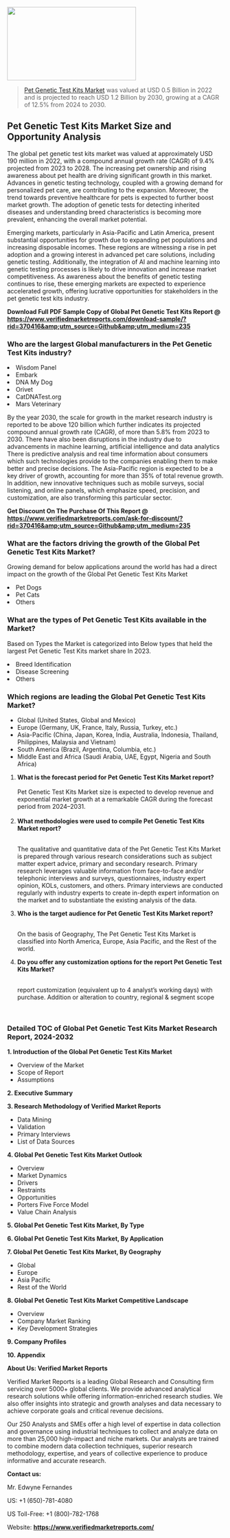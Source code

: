 <img src="https://ffe5etoiles.com/wp-content/uploads/2024/12/MST1-300x171.png" alt="" width="300" height="171" class="alignnone size-medium wp-image-20088" /><blockquote><p><p><a href="https://www.verifiedmarketreports.com/download-sample/?rid=370416&utm_source=Github&utm_medium=235" target="_blank">Pet Genetic Test Kits Market</a> was valued at USD 0.5 Billion in 2022 and is projected to reach USD 1.2 Billion by 2030, growing at a CAGR of 12.5% from 2024 to 2030.</p></blockquote><p><h2>Pet Genetic Test Kits Market Size and Opportunity Analysis</h2><p>The global pet genetic test kits market was valued at approximately USD 190 million in 2022, with a compound annual growth rate (CAGR) of 9.4% projected from 2023 to 2028. The increasing pet ownership and rising awareness about pet health are driving significant growth in this market. Advances in genetic testing technology, coupled with a growing demand for personalized pet care, are contributing to the expansion. Moreover, the trend towards preventive healthcare for pets is expected to further boost market growth. The adoption of genetic tests for detecting inherited diseases and understanding breed characteristics is becoming more prevalent, enhancing the overall market potential.</p><p>Emerging markets, particularly in Asia-Pacific and Latin America, present substantial opportunities for growth due to expanding pet populations and increasing disposable incomes. These regions are witnessing a rise in pet adoption and a growing interest in advanced pet care solutions, including genetic testing. Additionally, the integration of AI and machine learning into genetic testing processes is likely to drive innovation and increase market competitiveness. As awareness about the benefits of genetic testing continues to rise, these emerging markets are expected to experience accelerated growth, offering lucrative opportunities for stakeholders in the pet genetic test kits industry.</p></p><p class=""><strong>Download Full PDF Sample Copy of Global Pet Genetic Test Kits Report @ <a href="https://www.verifiedmarketreports.com/download-sample/?rid=370416&amp;utm_source=Github&amp;utm_medium=235" target="_blank">https://www.verifiedmarketreports.com/download-sample/?rid=370416&amp;utm_source=Github&amp;utm_medium=235</a></strong></p><h3 id="" class="">Who are the largest Global manufacturers in the Pet Genetic Test Kits industry?</h3><p><li>Wisdom Panel</li><li> Embark</li><li> DNA My Dog</li><li> Orivet</li><li> CatDNATest.org</li><li> Mars Veterinary</li></p><div class=""><div class="" dir="" data-message-author-role="" data-message-id="" data-message-model-slug=""><div class=""><div class=""><div class=""><div class="" dir="" data-message-author-role="" data-message-id="" data-message-model-slug=""><div class=""><div class=""><p>By the year 2030, the scale for growth in the market research industry is reported to be above 120 billion which further indicates its projected compound annual growth rate (CAGR), of more than 5.8% from 2023 to 2030. There have also been disruptions in the industry due to advancements in machine learning, artificial intelligence and data analytics There is predictive analysis and real time information about consumers which such technologies provide to the companies enabling them to make better and precise decisions. The Asia-Pacific region is expected to be a key driver of growth, accounting for more than 35% of total revenue growth. In addition, new innovative techniques such as mobile surveys, social listening, and online panels, which emphasize speed, precision, and customization, are also transforming this particular sector.</p><p><strong>Get Discount On The Purchase Of This Report @&nbsp; <a href="https://www.verifiedmarketreports.com/ask-for-discount/?rid=370416&amp;utm_source=Github&amp;utm_medium=235" target="_blank">https://www.verifiedmarketreports.com/ask-for-discount/?rid=370416&amp;utm_source=Github&amp;utm_medium=235</a></strong></p></div></div></div></div></div></div></div></div><h3 id="" class="">What are the factors driving the growth of the Global Pet Genetic Test Kits Market?</h3><p id="" class="">Growing demand for below applications around the world has had a direct impact on the growth of the Global Pet Genetic Test Kits Market</p><p id="" class=""><li>Pet Dogs</li><li> Pet Cats</li><li> Others</li></p><h3 id="" class="">What are the types of Pet Genetic Test Kits available in the Market?</h3><p id="" class="">Based on Types the Market is categorized into Below types that held the largest Pet Genetic Test Kits market share In 2023.</p><p id="" class=""><li>Breed Identification</li><li> Disease Screening</li><li> Others</li></p><h3 id="" class="">Which regions are leading the Global Pet Genetic Test Kits Market?</h3><ul><li>Global (United States, Global and Mexico)</li><li>Europe (Germany, UK, France, Italy, Russia, Turkey, etc.)</li><li>Asia-Pacific (China, Japan, Korea, India, Australia, Indonesia, Thailand, Philippines, Malaysia and Vietnam)</li><li>South America (Brazil, Argentina, Columbia, etc.)</li><li>Middle East and Africa (Saudi Arabia, UAE, Egypt, Nigeria and South Africa)</li></ul><p><ol><li><strong>What is the forecast period for Pet Genetic Test Kits Market report?<br /></strong><br /><span data-sheets-root="1" data-sheets-value="{&quot;1&quot;:2,&quot;2&quot;:&quot;XXXX size is expected to develop revenue and exponential market growth at a remarkable CAGR during the forecast period from 2024&ndash;2030.&quot;}" data-sheets-userformat="{&quot;2&quot;:12674,&quot;4&quot;:{&quot;1&quot;:2,&quot;2&quot;:16776960},&quot;10&quot;:2,&quot;11&quot;:0,&quot;15&quot;:&quot;Arial&quot;,&quot;16&quot;:12}">Pet Genetic Test Kits Market size is expected to develop revenue and exponential market growth at a remarkable CAGR during the forecast period from 2024&ndash;2031.</span><br /><br /></li><li><strong>What methodologies were used to compile Pet Genetic Test Kits Market report?<br /><br /></strong><p>The qualitative and quantitative data of the&nbsp;Pet Genetic Test Kits Market is prepared through various research considerations such as subject matter expert advice, primary and secondary research. Primary research leverages valuable information from face-to-face and/or telephonic interviews and surveys, questionnaires, industry expert opinion, KOLs, customers, and others. Primary interviews are conducted regularly with industry experts to create in-depth expert information on the market and to substantiate the existing analysis of the data.&nbsp;</p></li><li><strong>Who is the target audience for Pet Genetic Test Kits Market report?<br /><br /></strong><p>On the basis of Geography, The&nbsp;Pet Genetic Test Kits Market is classified into North America, Europe, Asia Pacific, and the Rest of the world.</p></li><li><strong>Do you offer any customization options for the report Pet Genetic Test Kits Market?<br /><br /></strong><p>report customization (equivalent up to 4 analyst&rsquo;s working days) with purchase. Addition or alteration to country, regional &amp; segment scope</p><p>&nbsp;</p></li></ol></p><h3 id="" class="">Detailed TOC of Global Pet Genetic Test Kits Market Research Report, 2024-2032</h3><p id="" class=""><strong>1. Introduction of the Global Pet Genetic Test Kits Market</strong></p><ul><li>Overview of the Market</li><li>Scope of Report</li><li>Assumptions</li></ul><p id="" class=""><strong>2. Executive Summary</strong></p><p id="" class=""><strong>3. Research Methodology of&nbsp;Verified Market Reports</strong></p><ul><li>Data Mining</li><li>Validation</li><li>Primary Interviews</li><li>List of Data Sources</li></ul><p id="" class=""><strong>4. Global Pet Genetic Test Kits Market Outlook</strong></p><ul><li>Overview</li><li>Market Dynamics</li><li>Drivers</li><li>Restraints</li><li>Opportunities</li><li>Porters Five Force Model</li><li>Value Chain Analysis</li></ul><p id="" class=""><strong>5. Global Pet Genetic Test Kits Market, By&nbsp;Type</strong></p><p id="" class=""><strong>6. Global Pet Genetic Test Kits Market, By Application</strong></p><p id="" class=""><strong>7. Global Pet Genetic Test Kits Market, By Geography</strong></p><ul><li>Global</li><li>Europe</li><li>Asia Pacific</li><li>Rest of the World</li></ul><p id="" class=""><strong>8. Global Pet Genetic Test Kits Market Competitive Landscape</strong></p><ul><li>Overview</li><li>Company Market Ranking</li><li>Key Development Strategies</li></ul><p id="" class=""><strong>9. Company Profiles</strong></p><p id="" class=""><strong>10. Appendix</strong></p><p id="" class=""><strong>About Us: Verified Market Reports</strong></p><p id="" class="">Verified Market Reports is a leading Global Research and Consulting firm servicing over 5000+ global clients. We provide advanced analytical research solutions while offering information-enriched research studies. We also offer insights into strategic and growth analyses and data necessary to achieve corporate goals and critical revenue decisions.</p><p id="" class="">Our 250 Analysts and SMEs offer a high level of expertise in data collection and governance using industrial techniques to collect and analyze data on more than 25,000 high-impact and niche markets. Our analysts are trained to combine modern data collection techniques, superior research methodology, expertise, and years of collective experience to produce informative and accurate research.</p><p id="" class=""><strong>Contact us:</strong></p><p id="" class="">Mr. Edwyne Fernandes</p><p id="" class="">US: +1 (650)-781-4080</p><p id="" class="">US Toll-Free: +1 (800)-782-1768</p><p id="" class="">Website: <a target="" data-test-app-aware-link=""><strong>https://www.verifiedmarketreports.com/</strong></a></p>
